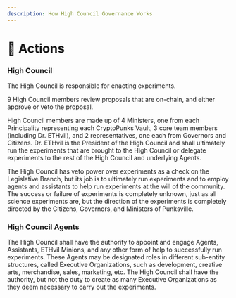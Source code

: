 ```yaml
---
description: How High Council Governance Works
---
```


# 🤠 Actions

### High Council&#x20;

The High Council is responsible for enacting experiments.&#x20;

&#x20;9 High Council members review proposals that are on-chain, and either approve or veto the proposal.&#x20;

High Council members are made up of 4 Ministers, one from each Principality representing each CryptoPunks Vault, 3 core team members (including Dr. ETHvil), and 2 representatives, one each from Governors and Citizens. Dr. ETHvil is the President of the High Council and shall ultimately run the experiments that are brought to the High Council or delegate experiments to the rest of the High Council and underlying Agents.

The High Council has veto power over experiments as a check on the Legislative Branch, but its job is to ultimately run experiments and to employ agents and assistants to help run experiments at the will of the community. The success or failure of experiments is completely unknown, just as all science experiments are, but the direction of the experiments is completely directed by the Citizens, Governors, and Ministers of Punksville.

### High Council Agents

The High Council shall have the authority to appoint and engage Agents, Assistants, ETHvil Minions, and any other form of help to successfully run experiments. These Agents may be designated roles in different sub-entity structures, called Executive Organizations, such as development, creative arts, merchandise, sales, marketing, etc. The High Council shall have the authority, but not the duty to create as many Executive Organizations as they deem necessary to carry out the experiments.
